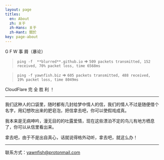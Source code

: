 ```yaml
---
layout: page
titles:
  en: About
  zh: 关于
  zh-Hans: 关于
  zh-Hant: 關於
key: page-about
---
```


G F W 事 屑（暴论）

> `ping -f  **blurred**.github.io` => `509 packets transmitted, 152 received, 70% packet loss, time 6568ms`

> `ping -f yawnfish.biz` => `605 packets transmitted, 488 received, 19% packet loss, time 8049ms`

CloudFlare 完 全 胜 利 ！

---

我们这种人的口袋里，随时都有几封给梦中情人的信，我们的情人不过是随便借个名字，用幻想吹出来的肥皂泡，把信拿去吧，你可以使假戏成真。

我本来是无病呻吟，漫无目的的吐露爱情，现在这些漂泊不定的鸟儿有地方栖息了，你可以从信里看出来。

拿去吧，由于不是出自真心，话就说得格外动听，拿去吧，就这么办！

---

联系方式：yawnfish@protonmail.com